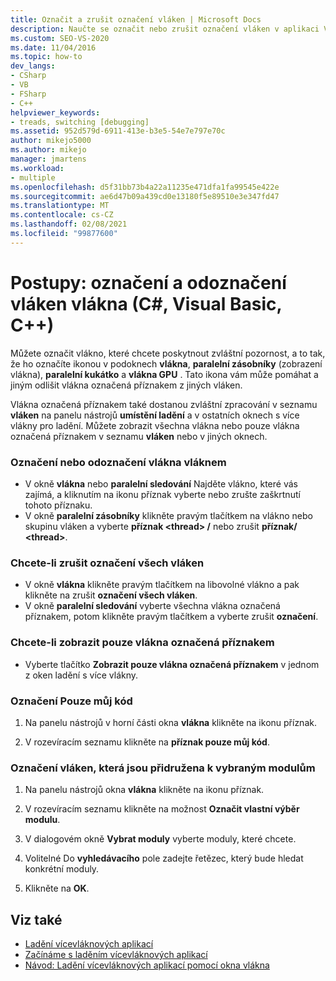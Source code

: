 ```yaml
---
title: Označit a zrušit označení vláken | Microsoft Docs
description: Naučte se označit nebo zrušit označení vláken v aplikaci Visual Studio. Označit nebo zrušit označení vlákna, několik vláken nebo všech vláken. Označení pouze kódu nebo těch, které jsou přidruženy k modulu.
ms.custom: SEO-VS-2020
ms.date: 11/04/2016
ms.topic: how-to
dev_langs:
- CSharp
- VB
- FSharp
- C++
helpviewer_keywords:
- treads, switching [debugging]
ms.assetid: 952d579d-6911-413e-b3e5-54e7e797e70c
author: mikejo5000
ms.author: mikejo
manager: jmartens
ms.workload:
- multiple
ms.openlocfilehash: d5f31bb73b4a22a11235e471dfa1fa99545e422e
ms.sourcegitcommit: ae6d47b09a439cd0e13180f5e89510e3e347fd47
ms.translationtype: MT
ms.contentlocale: cs-CZ
ms.lasthandoff: 02/08/2021
ms.locfileid: "99877600"
---
```

# <a name="how-to-flag-and-unflag-threads-c-visual-basic-c"></a>Postupy: označení a odoznačení vláken vlákna (C#, Visual Basic, C++)

Můžete označit vlákno, které chcete poskytnout zvláštní pozornost, a to tak, že ho označíte ikonou v podoknech **vlákna**, **paralelní zásobníky** (zobrazení vlákna), **paralelní kukátko** a **vlákna GPU** . Tato ikona vám může pomáhat a jiným odlišit vlákna označená příznakem z jiných vláken.

Vlákna označená příznakem také dostanou zvláštní zpracování v seznamu **vláken** na panelu nástrojů **umístění ladění** a v ostatních oknech s více vlákny pro ladění. Můžete zobrazit všechna vlákna nebo pouze vlákna označená příznakem v seznamu **vláken** nebo v jiných oknech.

### <a name="to-flag-or-unflag-a-thread"></a>Označení nebo odoznačení vlákna vláknem

- V okně **vlákna** nebo **paralelní sledování** Najděte vlákno, které vás zajímá, a kliknutím na ikonu příznak vyberte nebo zrušte zaškrtnutí tohoto příznaku.
- V okně **paralelní zásobníky** klikněte pravým tlačítkem na vlákno nebo skupinu vláken a vyberte **příznak \<thread> /** nebo zrušit **příznak/ \<thread>**.

### <a name="to-unflag-all-threads"></a>Chcete-li zrušit označení všech vláken

- V okně **vlákna** klikněte pravým tlačítkem na libovolné vlákno a pak klikněte na zrušit **označení všech vláken**.
- V okně **paralelní sledování** vyberte všechna vlákna označená příznakem, potom klikněte pravým tlačítkem a vyberte zrušit **označení**.

### <a name="to-display-only-flagged-threads"></a>Chcete-li zobrazit pouze vlákna označená příznakem

- Vyberte tlačítko **Zobrazit pouze vlákna označená příznakem** v jednom z oken ladění s více vlákny.

### <a name="to-flag-just-my-code"></a>Označení Pouze můj kód

1. Na panelu nástrojů v horní části okna **vlákna** klikněte na ikonu příznak.

2. V rozevíracím seznamu klikněte na **příznak pouze můj kód**.

### <a name="to-flag-threads-that-are-associated-with-selected-modules"></a>Označení vláken, která jsou přidružena k vybraným modulům

1. Na panelu nástrojů okna **vlákna** klikněte na ikonu příznak.

2. V rozevíracím seznamu klikněte na možnost **Označit vlastní výběr modulu**.

3. V dialogovém okně **Vybrat moduly** vyberte moduly, které chcete.

4. Volitelné Do **vyhledávacího** pole zadejte řetězec, který bude hledat konkrétní moduly.

5. Klikněte na **OK**.

## <a name="see-also"></a>Viz také
- [Ladění vícevláknových aplikací](../debugger/debug-multithreaded-applications-in-visual-studio.md)
- [Začínáme s laděním vícevláknových aplikací](../debugger/get-started-debugging-multithreaded-apps.md)
- [Návod: Ladění vícevláknových aplikací pomocí okna vlákna](../debugger/how-to-use-the-threads-window.md)